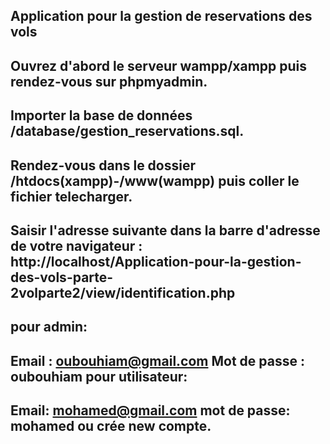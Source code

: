 Application pour la gestion de reservations des vols
---
Ouvrez d'abord le serveur wampp/xampp puis rendez-vous sur phpmyadmin.
---
Importer la base de données /database/gestion_reservations.sql.
---
Rendez-vous dans le dossier /htdocs(xampp)-/www(wampp) puis coller le fichier telecharger.
---
Saisir l'adresse suivante dans la barre d'adresse de votre navigateur : http://localhost/Application-pour-la-gestion-des-vols-parte-2volparte2/view/identification.php
---
pour admin:
---
Email : oubouhiam@gmail.com Mot de passe : oubouhiam
pour utilisateur:
---
Email: mohamed@gmail.com 
mot de passe: mohamed
ou crée new compte.
---
